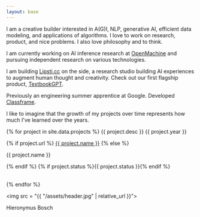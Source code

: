 ```yaml
---
layout: base
---
```


I am a creative builder interested in A(G)I, NLP, generative AI, efficient data modeling, and applications of algorithms. I love to work on research, product, and nice problems.
I also love philosophy and to think. 

I am currently working on AI inference research at [OpenMachine](https://openmachine.ai) and pursuing independent research on various technologies.

I am building [Lipsti.cc](https://lipsti.cc) on the side, a research studio building AI experiences to augment human thought and creativity. 
Check out our first flagship product, [TextbookGPT](https://book.lipsti.cc).

Previously an engineering summer apprentice at Google. Developed [Classframe](https://aarushgupta.com/classframe).

I like to imagine that the growth of my projects over time represents how much I've learned over the years.

<div class = "projects">
{% for project in site.data.projects %}
<span class = "date">
<span class = "desc">{{ project.desc }}</span>
{{ project.year }}
</span>

{% if project.url %}
<a href = "{{ project.url }}">{{ project.name }}</a>
{% else %}
<p>{{ project.name }}</p>
{% endif %}
{% if project.status %}<span class = "status">{{ project.status }}</span>{% endif %}
<br><br>

{% endfor %}
</div>

<img src = "{{ "/assets/header.jpg" | relative_url }}">
<p class = "caption">Hieronymus Bosch</p>

<footer>
    <a href = "https://twitter.com/notallm" target = "_blank"><i class = "bi bi-twitter"></i></a>
    <a href = "https://github.com/notallm" target = "_blank"><i class = "bi bi-github"></i></a>
    <a href = "https://linkedin.com/in/aarushgupta001" target = "_blank"><i class = "bi bi-linkedin"></i></a>
    <a href = "mailto:hi@aarushgupta.com" target = "_blank"><i class = "bi bi-envelope-fill"></i></a>
</footer>
